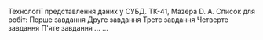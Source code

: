 Технології представлення даних у СУБД.
ТК-41, Mazepa D. A.
Список для робіт:
Перше завдання
Друге завдання
Третє завдання
Четверте завдання
П'яте завдання
...
...